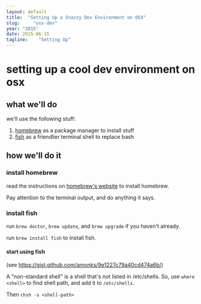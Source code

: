 ```yaml
---
layout: default
title:  "Setting Up a Snazzy Dev Environment on OSX"
slug:     "osx-dev"
year: "2015"
date: 2015-06-15
tagline:    "Setting Up"
---
```


# setting up a cool dev environment on osx

## what we'll do

we'll use the following stuff:

1.  [homebrew](http://brew.sh/) as a package manager to install stuff
2.  [fish](http://fishshell.com/) as a friendlier terminal shell to replace bash

## how we'll do it

### install homebrew

read the instructions on [homebrew's website](http://brew.sh/) to install homebrew.

Pay attention to the terminal output, and do anything it says.

### install fish

run `brew doctor`, `brew update`, and `brew upgrade` if you haven't already.

run `brew install fish` to install fish.

#### start using fish

(see https://gist.github.com/amonks/9e1227c79a40cd474a6b/)

A "non-standard shell" is a shell that's not listed in /etc/shells. So, use `where <shell>` to find shell path, and add it to `/etc/shells`.

Then `chsh -s <shell-path>`
